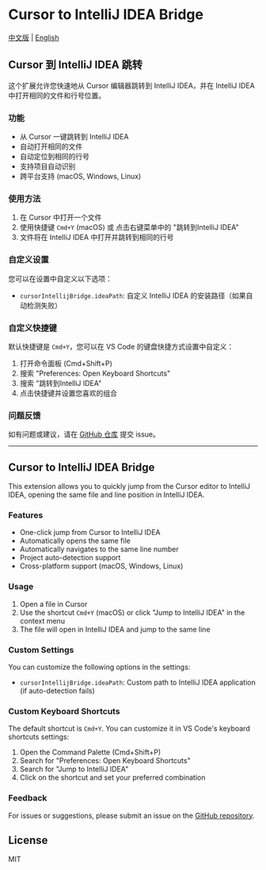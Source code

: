 # Cursor to IntelliJ IDEA Bridge

[中文版](#cursor-到-intellij-idea-跳转) | [English](#cursor-to-intellij-idea-bridge-1)

## Cursor 到 IntelliJ IDEA 跳转

这个扩展允许您快速地从 Cursor 编辑器跳转到 IntelliJ IDEA，并在 IntelliJ IDEA 中打开相同的文件和行号位置。

### 功能

- 从 Cursor 一键跳转到 IntelliJ IDEA
- 自动打开相同的文件
- 自动定位到相同的行号
- 支持项目自动识别
- 跨平台支持 (macOS, Windows, Linux)

### 使用方法

1. 在 Cursor 中打开一个文件
2. 使用快捷键 `Cmd+Y` (macOS) 或 点击右键菜单中的 "跳转到IntelliJ IDEA"
3. 文件将在 IntelliJ IDEA 中打开并跳转到相同的行号

### 自定义设置

您可以在设置中自定义以下选项：

- `cursorIntellijBridge.ideaPath`: 自定义 IntelliJ IDEA 的安装路径（如果自动检测失败）

### 自定义快捷键

默认快捷键是 `Cmd+Y`，您可以在 VS Code 的键盘快捷方式设置中自定义：

1. 打开命令面板 (Cmd+Shift+P)
2. 搜索 "Preferences: Open Keyboard Shortcuts"
3. 搜索 "跳转到IntelliJ IDEA"
4. 点击快捷键并设置您喜欢的组合

### 问题反馈

如有问题或建议，请在 [GitHub 仓库](https://github.com/superDoubling/cursor-to-idea) 提交 issue。

---

## Cursor to IntelliJ IDEA Bridge

This extension allows you to quickly jump from the Cursor editor to IntelliJ IDEA, opening the same file and line position in IntelliJ IDEA.

### Features

- One-click jump from Cursor to IntelliJ IDEA
- Automatically opens the same file
- Automatically navigates to the same line number
- Project auto-detection support
- Cross-platform support (macOS, Windows, Linux)

### Usage

1. Open a file in Cursor
2. Use the shortcut `Cmd+Y` (macOS) or click "Jump to IntelliJ IDEA" in the context menu
3. The file will open in IntelliJ IDEA and jump to the same line

### Custom Settings

You can customize the following options in the settings:

- `cursorIntellijBridge.ideaPath`: Custom path to IntelliJ IDEA application (if auto-detection fails)

### Custom Keyboard Shortcuts

The default shortcut is `Cmd+Y`. You can customize it in VS Code's keyboard shortcuts settings:

1. Open the Command Palette (Cmd+Shift+P)
2. Search for "Preferences: Open Keyboard Shortcuts"
3. Search for "Jump to IntelliJ IDEA"
4. Click on the shortcut and set your preferred combination

### Feedback

For issues or suggestions, please submit an issue on the [GitHub repository](https://github.com/superDoubling/cursor-to-idea).

## License

MIT 